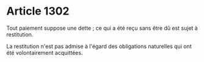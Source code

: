 # Article 1302

Tout paiement suppose une dette ; ce qui a été reçu sans être dû est sujet à restitution.

La restitution n'est pas admise à l'égard des obligations naturelles qui ont été volontairement acquittées.
